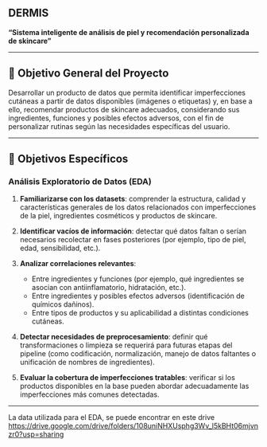 ## **DERMIS**

**“Sistema inteligente de análisis de piel y recomendación personalizada de skincare”**

---

## 🎯 **Objetivo General del Proyecto**

Desarrollar un producto de datos que permita identificar imperfecciones cutáneas a partir de datos disponibles (imágenes o etiquetas) y, en base a ello, recomendar productos de skincare adecuados, considerando sus ingredientes, funciones y posibles efectos adversos, con el fin de personalizar rutinas según las necesidades específicas del usuario.

---

## 🎯 **Objetivos Específicos**

### Análisis Exploratorio de Datos (EDA)

1. **Familiarizarse con los datasets**: comprender la estructura, calidad y características generales de los datos relacionados con imperfecciones de la piel, ingredientes cosméticos y productos de skincare.
2. **Identificar vacíos de información**: detectar qué datos faltan o serían necesarios recolectar en fases posteriores (por ejemplo, tipo de piel, edad, sensibilidad, etc.).
3. **Analizar correlaciones relevantes**:

   * Entre ingredientes y funciones (por ejemplo, qué ingredientes se asocian con antiinflamatorio, hidratación, etc.).
   * Entre ingredientes y posibles efectos adversos (identificación de químicos dañinos).
   * Entre tipos de productos y su aplicabilidad a distintas condiciones cutáneas.
4. **Detectar necesidades de preprocesamiento**: definir qué transformaciones o limpieza se requerirá para futuras etapas del pipeline (como codificación, normalización, manejo de datos faltantes o unificación de nombres de ingredientes).
5. **Evaluar la cobertura de imperfecciones tratables**: verificar si los productos disponibles en la base pueden abordar adecuadamente las imperfecciones más comunes detectadas.

---
La data utilizada para el EDA, se puede encontrar en este drive https://drive.google.com/drive/folders/108uniNHXUsphg3Wv_l5kBHt06mjvnzr0?usp=sharing
